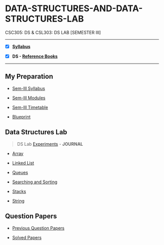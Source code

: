 # DATA-STRUCTURES-AND-DATA-STRUCTURES-LAB
 CSC305: DS & CSL303: DS LAB [SEMESTER III] 
 
 ---
 
 - [X] **[Syllabus](https://github.com/Amey-Thakur/DATA-STRUCTURES-AND-DATA-STRUCTURES-LAB/blob/main/SE-Comps_CBCGS_Syllabus.pdf)**
 
 - [X] **DS - [Reference Books](https://github.com/Amey-Thakur/DATA-STRUCTURES-AND-DATA-STRUCTURES-LAB/tree/main/Reference%20Books)**

---

## My Preparation
 
 - [Sem-III Syllabus](https://github.com/Amey-Thakur/DATA-STRUCTURES-AND-DATA-STRUCTURES-LAB/blob/main/My%20Preparation/Note_2019-09-26_13_54_38_159.png)
 
 - [Sem-III Modules](https://github.com/Amey-Thakur/DATA-STRUCTURES-AND-DATA-STRUCTURES-LAB/blob/main/My%20Preparation/Note_2019-09-26_14_10_59_854.png)
 
 - [Sem-III Timetable](https://github.com/Amey-Thakur/DATA-STRUCTURES-AND-DATA-STRUCTURES-LAB/blob/main/My%20Preparation/Note_2019-09-26_14_17_40_056.png)
 
 - [Blueprint](https://github.com/Amey-Thakur/DATA-STRUCTURES-AND-DATA-STRUCTURES-LAB/blob/main/Blueprint%20(DS).png)


## Data Structures Lab
 
 >DS Lab [Experiments](https://github.com/Amey-Thakur/DATA-STRUCTURES-AND-DATA-STRUCTURES-LAB/blob/main/Data%20Structures%20Lab/DSL%20Experiments.pdf) - **JOURNAL** 
 
 - [Array](https://github.com/Amey-Thakur/DATA-STRUCTURES-AND-DATA-STRUCTURES-LAB/tree/main/Data%20Structures%20Lab/Programs/Array)
 
 - [Linked List](https://github.com/Amey-Thakur/DATA-STRUCTURES-AND-DATA-STRUCTURES-LAB/tree/main/Data%20Structures%20Lab/Programs/Linked%20List)
 
 - [Queues](https://github.com/Amey-Thakur/DATA-STRUCTURES-AND-DATA-STRUCTURES-LAB/tree/main/Data%20Structures%20Lab/Programs/Queues)
 
 - [Searching and Sorting](https://github.com/Amey-Thakur/DATA-STRUCTURES-AND-DATA-STRUCTURES-LAB/tree/main/Data%20Structures%20Lab/Programs/Searching%20and%20Sorting)
 
 - [Stacks](https://github.com/Amey-Thakur/DATA-STRUCTURES-AND-DATA-STRUCTURES-LAB/tree/main/Data%20Structures%20Lab/Programs/Stacks)
 
 - [String](https://github.com/Amey-Thakur/DATA-STRUCTURES-AND-DATA-STRUCTURES-LAB/tree/main/Data%20Structures%20Lab/Programs/String)


## Question Papers
 
 - [Previous Question Papers](https://github.com/Amey-Thakur/DATA-STRUCTURES-AND-DATA-STRUCTURES-LAB/tree/main/Quesion%20Papers/Previous%20Quesion%20Papers)
 
 - [Solved Papers](https://github.com/Amey-Thakur/DATA-STRUCTURES-AND-DATA-STRUCTURES-LAB/tree/main/Quesion%20Papers/DS%20Solved%20Papers)

